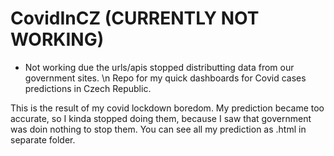 # CovidInCZ (CURRENTLY NOT WORKING)
- Not working due the urls/apis stopped distributting data from our government sites.
\n
Repo for my quick dashboards for Covid cases predictions in Czech Republic.

This is the result of my covid lockdown boredom.
My prediction became too accurate, so I kinda stopped doing them, because I saw that government was doin nothing to stop them.
You can see all my prediction as .html in separate folder.
